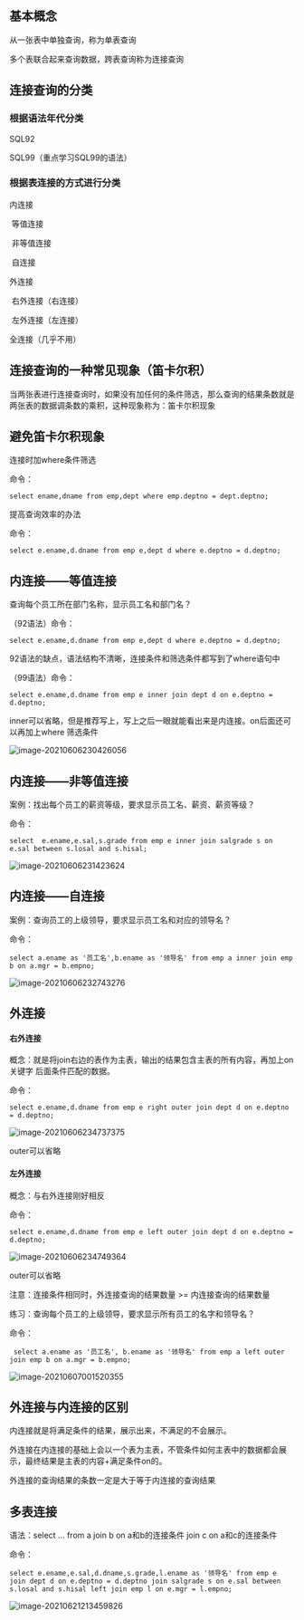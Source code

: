 ## 基本概念

从一张表中单独查询，称为单表查询

多个表联合起来查询数据，跨表查询称为连接查询

## 连接查询的分类

### 根据语法年代分类

SQL92

SQL99（重点学习SQL99的语法）

### 根据表连接的方式进行分类

内连接

​	等值连接

​	非等值连接

​	自连接

外连接

​	右外连接（右连接）

​	左外连接（左连接）

全连接（几乎不用）

## 连接查询的一种常见现象（笛卡尔积）

当两张表进行连接查询时，如果没有加任何的条件筛选，那么查询的结果条数就是两张表的数据调条数的乘积，这种现象称为：笛卡尔积现象

## 避免笛卡尔积现象

连接时加where条件筛选

命令：

```mysql
select ename,dname from emp,dept where emp.deptno = dept.deptno;
```

提高查询效率的办法

命令：

```mysql
select e.ename,d.dname from emp e,dept d where e.deptno = d.deptno;
```



## 内连接——等值连接

查询每个员工所在部门名称，显示员工名和部门名？

（92语法）命令：

```mysql
select e.ename,d.dname from emp e,dept d where e.deptno = d.deptno; 
```

92语法的缺点，语法结构不清晰，连接条件和筛选条件都写到了where语句中

（99语法）命令：

```mysql
select e.ename,d.dname from emp e inner join dept d on e.deptno = d.deptno;
```

inner可以省略，但是推荐写上，写上之后一眼就能看出来是内连接。on后面还可以再加上where 筛选条件

![image-20210606230426056](08连接查询.assets/image-20210606230426056.png)

## 内连接——非等值连接

案例：找出每个员工的薪资等级，要求显示员工名、薪资、薪资等级？

命令：

```mysql
select  e.ename,e.sal,s.grade from emp e inner join salgrade s on e.sal between s.losal and s.hisal;
```

![image-20210606231423624](08连接查询.assets/image-20210606231423624.png)

## 内连接——自连接

案例：查询员工的上级领导，要求显示员工名和对应的领导名？

命令：

```mysql
select a.ename as '员工名',b.ename as '领导名' from emp a inner join emp b on a.mgr = b.empno;
```

![image-20210606232743276](08连接查询.assets/image-20210606232743276.png)

## 外连接

#### 右外连接

概念：就是将join右边的表作为主表，输出的结果包含主表的所有内容，再加上on 关键字 后面条件匹配的数据。

命令：

```mysql
select e.ename,d.dname from emp e right outer join dept d on e.deptno = d.deptno;
```

![image-20210606234737375](08连接查询.assets/image-20210606234737375.png)

outer可以省略

#### 左外连接

概念：与右外连接刚好相反

命令：

```mysql
select e.ename,d.dname from emp e left outer join dept d on e.deptno = d.deptno;
```

![image-20210606234749364](08连接查询.assets/image-20210606234749364.png)

outer可以省略

注意：连接条件相同时，外连接查询的结果数量 >= 内连接查询的结果数量

练习：查询每个员工的上级领导，要求显示所有员工的名字和领导名？

命令：

```mysql
 select a.ename as '员工名', b.ename as '领导名' from emp a left outer join emp b on a.mgr = b.empno;
```

![image-20210607001520355](08连接查询.assets/image-20210607001520355.png)

## 外连接与内连接的区别

内连接就是将满足条件的结果，展示出来，不满足的不会展示。

外连接在内连接的基础上会以一个表为主表，不管条件如何主表中的数据都会展示，最终结果是主表的内容+满足条件on的。

外连接的查询结果的条数一定是大于等于内连接的查询结果

## 多表连接

语法：select	...	from	a	join	b	on	a和b的连接条件 join c on a和c的连接条件

命令：

```mysql
select e.ename,e.sal,d.dname,s.grade,l.ename as '领导名' from emp e join dept d on e.deptno = d.deptno join salgrade s on e.sal between s.losal and s.hisal left join emp l on e.mgr = l.empno;
```

![image-20210621213459826](08连接查询.assets/image-20210621213459826.png)

